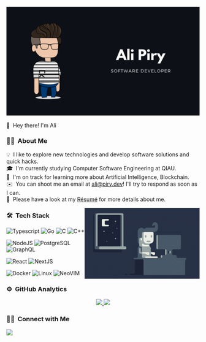 ![Ali Piry, Software Developer](https://raw.githubusercontent.com/alipiry/alipiry/master/ap-dark.png)

👋 &nbsp;Hey there! I'm Ali

### 👨‍💻 &nbsp;About Me

💡 &nbsp;I like to explore new technologies and develop software solutions and quick hacks.\
🎓 &nbsp;I'm currently studying Computer Software Engineering at QIAU.\
🌱 &nbsp;I'm on track for learning more about Artificial Intelligence, Blockchain.\
✉️ &nbsp;You can shoot me an email at ali@piry.dev! I'll try to respond as soon as I can.\
📄 &nbsp;Please have a look at my [Résumé](https://raw.githubusercontent.com/alipiry/alipiry/master/ap-cv.pdf) for more details about me.

<img alt="Night Coding" src="https://raw.githubusercontent.com/AVS1508/AVS1508/master/assets/Night-Coding.gif" align="right"/>

### 🛠 &nbsp;Tech Stack

![Typescript](https://img.shields.io/badge/-TypeScript-black?style=for-the-badge&logo=typescript&link=https://github.com/alipiry)
![Go](https://img.shields.io/badge/-Go-black?style=for-the-badge&logo=go&link=https://github.com/alipiry)
![C](https://img.shields.io/badge/-C-black?style=for-the-badge&logo=c&link=https://github.com/alipiry)
![C++](https://img.shields.io/badge/-C++-black?style=for-the-badge&logo=c++&link=https://github.com/alipiry)

![NodeJS](https://img.shields.io/badge/-Node.JS-black?style=for-the-badge&logo=node.js&link=https://github.com/alipiry)
![PostgreSQL](https://img.shields.io/badge/-PostgreSQL-black?style=for-the-badge&logo=postgresql&link=https://github.com/alipiry)
![GraphQL](https://img.shields.io/badge/-GraphQL-black?style=for-the-badge&logo=graphql&link=https://github.com/alipiry)

![React](https://img.shields.io/badge/-React-black?style=for-the-badge&logo=react&link=https://github.com/alipiry)
![NextJS](https://img.shields.io/badge/-NextJS-black?style=for-the-badge&logo=vercel&link=https://github.com/alipiry)

![Docker](https://img.shields.io/badge/-Docker-black?style=for-the-badge&logo=docker&link=https://github.com/alipiry)
![Linux](https://img.shields.io/badge/-Linux-black?style=for-the-badge&logo=linux&link=https://github.com/alipiry)
![NeoVIM](https://img.shields.io/badge/-Neovim-black?style=for-the-badge&logo=neovim&link=https://github.com/alipiry)

### ⚙️ &nbsp;GitHub Analytics

<p align="center">
  <a href="https://github.com/alipiry">
    <img height="180em" src="https://github-readme-stats-eight-theta.vercel.app/api?username=alipiry&show_icons=true&theme=algolia&include_all_commits=true&count_private=true" />
    <img height="180em" src="https://github-readme-stats-eight-theta.vercel.app/api/top-langs/?username=alipiry&layout=compact&langs_count=8&theme=algolia" />
  </a>
</p>

### 🤝🏻 &nbsp;Connect with Me

<a href="mailto:ali@piry.dev"><img src="https://img.shields.io/badge/-ali@piry.dev-D14836?style=flat&logo=Gmail&logoColor=white" />
